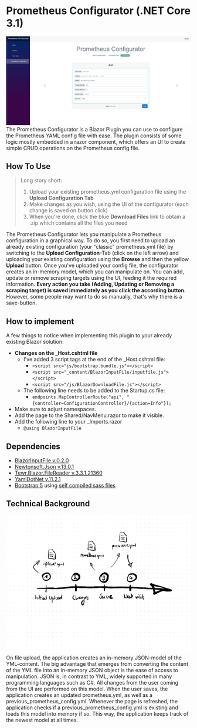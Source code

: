 ﻿# Prometheus Configurator (.NET Core 3.1)
![Prometheus_Configurator.png](Resources/Screenshots/UI_Add.png)
The Prometheus Configurator is a Blazor Plugin you can use to configure the Prometheus YAML config file with ease.
The plugin consists of some logic mostly embedded in a razor component, which offers an UI to create simple CRUD operations on the Prometheus config file.


## How To Use
> Long story short:
> 1. Upload your existing prometheus.yml configuration file using the **Upload Configuration Tab**
> 2. Make changes as you wish, using the UI of the configurator (each change is saved on button click)
> 3. When you're done, click the blue **Download Files** link to obtain a .zip which contains all the files you need

The Prometheus Configurator lets you manipulate a Prometheus configuration in a graphical way.
To do so, you first need to upload an already existing configuration (your "classic" prometheus.yml file) by switching to the **Upload Configuration**-Tab (click on the left arrow) and
uploading your existing configuration using the **Browse** and then the yellow **Upload** button. Once you've uploaded your config file, the configurator
creates an in-memory model, which you can manipulate on. You can add, update or remove scraping targets using the UI, feeding it the required information.
**Every action you take (Adding, Updating or Removing a scraping target) is saved immediately as you click the according button.** However, some people may want to do so manually, that's
why there is a save-button.

## How to implement
A few things to notice when implementing this plugin to your already existing Blazor solution:
- **Changes on the _Host.cshtml file**
  - I've added 3 script tags at the end of the _Host.cshtml file:
    - `<script src="js/bootstrap.bundle.js"></script>`
    - `<script src="_content/BlazorInputFile/inputfile.js"></script>`
    - `<script src="/js/BlazorDownloadFile.js"></script>`
  - The following  line needs to be added to the Startup.cs file:
    - `endpoints.MapControllerRoute("api",
      "{controller=ConfigurationController}/{action=Info"});`
- Make sure to adjust namespaces.
- Add the page to the Shared/NavMenu.razor to make it visible.
- Add the following line to your _Imports.razor
  - `@using BlazorInputFile`

## Dependencies
- [BlazorInputFile v.0.2.0](https://www.nuget.org/packages/BlazorInputFile)
- [Newtonsoft.Json v.13.0.1](https://www.nuget.org/packages/Newtonsoft.Json)
- [Tewr.Blazor.FileReader v.3.3.1.21360](https://www.nuget.org/packages/Tewr.Blazor.FileReader)
- [YamlDotNet v.11.2.1](https://www.nuget.org/packages/YamlDotNet)
- [Bootstrap 5](https://getbootstrap.com/docs/5.0/getting-started/introduction/) using [self compiled sass files](https://www.youtube.com/watch?v=9b4hYVNCFK4)

## Technical Background
![Workflow](Resources/Screenshots/workflow_2.png)
On file upload, the application creates an in-memory JSON-model of the YML-content. The big advantage that emerges from converting
the content of the YML file into an in-memory JSON object is the ease of access to manipulation. JSON is, in contrast to YML, widely supported
in many programming languages such as C#. All changes from the user coming from the UI are performed on this model. When the user saves, the application
creates an updated prometheus.yml, as well as a previous_prometheus_config.yml. Whenever the page is refreshed, the application checks if a previous_prometheus_config.yml
is existing and loads this model into memory if so. This way, the application keeps track of the newest model at all times.


